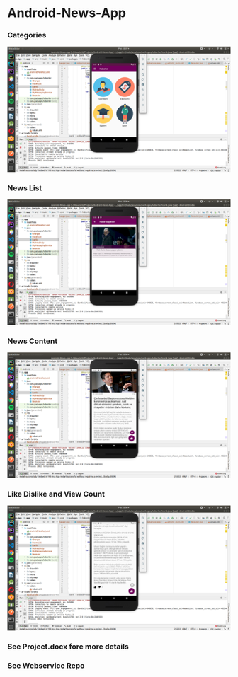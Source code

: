# Android-News-App

### Categories
![](assets/1.png)

### News List
![](assets/2.png)

### News Content
![](assets/3.png)

### Like Dislike and View Count
![](assets/4.png)


### See Project.docx fore more details
### [See Webservice Repo](https://github.com/PluwJin/News-App-Web-Service.git)
